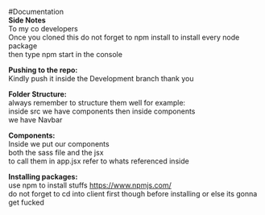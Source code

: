 #Documentation  
**Side Notes**  
To my co developers  
Once you cloned this do not forget to npm install to install every node package  
then type npm start in the console 

**Pushing to the repo:**  
Kindly push it inside the Development branch thank you

**Folder Structure:**    
always remember to structure them well 
for example:  
inside src we have components then inside components  
we have Navbar  

**Components:**  
Inside we put our components  
both the sass file and the jsx  
to call them in app.jsx refer to whats referenced inside  

**Installing packages:**  
use npm to install stuffs https://www.npmjs.com/  
do not forget to cd into client first though before installing or else its gonna get fucked
